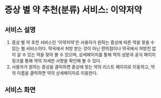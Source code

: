 # 증상 별 약 추천(분류) 서비스: 이약저약
## 서비스 설명
1. 증상 별 약 추천 서비스인 '이약저약'은 사용자가 원하는 증상에 따른 약을 찾을 수 있는 웹 서비스이다.
약국에서 처방 받는 것이 아닌 편의점이나 약국에서 처방전 없이 살 수 있는 약을 찾아 볼 수 있으며,
상세페이지를 통해 약의 성분과 공식 페이지 링크를 통해 약의 자세한 사항을 확인해 볼 수 있다.
2. 사용자가 원하는 증상을 클릭하면 증상에 맞는 약의 리스트 페이지로 이동하고, 약의 이름을 클릭하면
약의 상세페이지로 이동한다. 
## 서비스 화면
